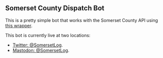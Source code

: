 Somerset County Dispatch Bot
---

This is a pretty simple bot that works with the Somerset County API using [this wrapper](https://github.com/HelixSpiral/SomersetCountyAPIWrapper).

This bot is currently live at two locations:
- [Twitter: @SomersetLog](https://twitter.com/SomersetLog).
- [Mastodon: @SomersetLog](https://botsin.space/@SomersetLog).